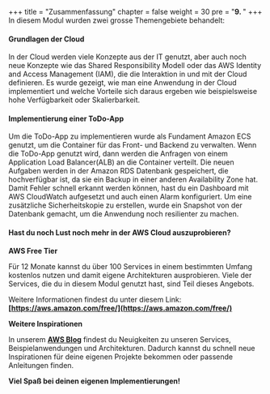 +++
title = "Zusammenfassung"
chapter = false
weight = 30
pre = "<b>9. </b>"
+++
In diesem Modul wurden zwei grosse Themengebiete behandelt:

#### Grundlagen der Cloud

In der Cloud werden viele Konzepte aus der IT genutzt, aber auch noch neue Konzepte wie das Shared Responsibility Modell oder das AWS Identity and Access Management (IAM), die die Interaktion in und mit der Cloud definieren. Es wurde gezeigt, wie man eine Anwendung in der Cloud implementiert und welche Vorteile sich daraus ergeben wie beispielsweise hohe Verfügbarkeit oder Skalierbarkeit.

#### Implementierung einer ToDo-App

Um die ToDo-App zu implementieren wurde als Fundament Amazon ECS genutzt, um die Container für das Front- und Backend zu verwalten. Wenn die ToDo-App genutzt wird, dann werden die Anfragen von einem Application Load Balancer(ALB) an die Container verteilt. Die neuen Aufgaben werden in der Amazon RDS Datenbank gespeichert, die hochverfügbar ist, da sie ein Backup in einer anderen Availability Zone hat. Damit Fehler schnell erkannt werden können, hast du ein Dashboard mit AWS CloudWatch aufgesetzt und auch einen Alarm konfiguriert. Um eine zusätzliche Sicherheitskopie zu erstellen, wurde ein Snapshot von der Datenbank gemacht, um die Anwendung noch resilienter zu machen. 


#### Hast du noch Lust noch mehr in der AWS Cloud auszuprobieren?
**AWS Free Tier**

Für 12 Monate kannst du über 100 Services in einem bestimmten Umfang kostenlos nutzen und damit eigene Architekturen ausprobieren. Viele der Services, die du in diesem Modul genutzt hast, sind Teil dieses Angebots.

Weitere Informationen findest du unter diesem Link:
**[https://aws.amazon.com/free/](https://aws.amazon.com/free/)**

**Weitere Inspirationen**

In unserem **[AWS Blog](https://aws.amazon.com/blogs/aws/)** findest du Neuigkeiten zu unseren Services, Beispielanwendungen und Architekturen. Dadurch kannst du schnell neue Inspirationen für deine eigenen Projekte bekommen oder passende Anleitungen finden.

**Viel Spaß bei deinen eigenen Implementierungen!**